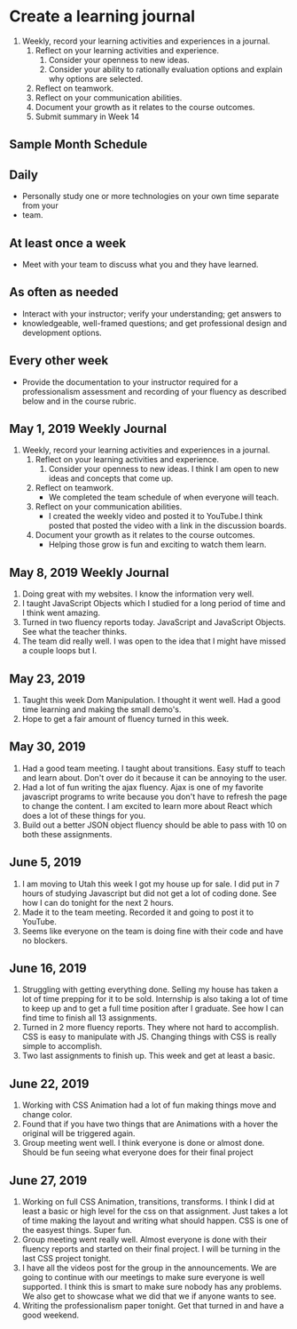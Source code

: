 # Create a learning journal

1. Weekly, record your learning activities and experiences in a journal.
   1. Reflect on your learning activities and experience.
      1. Consider your openness to new ideas.
      1. Consider your ability to rationally evaluation options and explain why 
      options are selected.
   1. Reflect on teamwork.
   1. Reflect on your communication abilities.
   1. Document your growth as it relates to the course outcomes.
   1. Submit summary in Week 14

## Sample Month Schedule

## Daily

- Personally study one or more technologies on your own time separate from your 
- team.

## At least once a week

- Meet with your team to discuss what you and they have learned.

## As often as needed

- Interact with your instructor; verify your understanding; get answers to 
- knowledgeable, well-framed questions; and get professional design and 
  development options.

## Every other week

- Provide the documentation to your instructor required for a professionalism
   assessment and recording of your fluency as described below and in the course
   rubric.

## May 1, 2019 Weekly Journal

1. Weekly, record your learning activities and experiences in a journal.
   1. Reflect on your learning activities and experience.
      1. Consider your openness to new ideas.
      I think I am open to new ideas and concepts that come up.
   1. Reflect on teamwork.
      - We completed the team schedule of when everyone will teach.
   1. Reflect on your communication abilities.
      - I created the weekly video and posted it to YouTube.I think posted that
         posted the video with a link in the discussion boards.
   1. Document your growth as it relates to the course outcomes.
      - Helping those grow is fun and exciting to watch them learn.

## May 8, 2019 Weekly Journal

1. Doing great with my websites. I know the information very well.
2. I taught JavaScript Objects which I studied for a long period of time and I think went amazing.
3. Turned in two fluency reports today. JavaScript and JavaScript Objects. See what the teacher thinks.
4. The team did really well. I was open to the idea that I might have missed a couple loops but I.

## May 23, 2019

1. Taught this week Dom Manipulation. I thought it went well. Had a good time learning and making the small demo's.
2. Hope to get a fair amount of fluency turned in this week.

## May 30, 2019

1. Had a good team meeting. I taught about transitions. Easy stuff to teach and learn about. Don't over do it because it can be annoying to the user.
2. Had a lot of fun writing the ajax fluency. Ajax is one of my favorite javascript programs to write because you don't have to refresh the page to change the content. I am excited to learn more about React which does a lot of these things for you. 
3. Build out a better JSON object fluency should be able to pass with 10 on both these assignments.

## June 5, 2019

1. I am moving to Utah this week I got my house up for sale. I did put in 7 hours of studying Javascript but did not get a lot of coding done. See how I can do tonight for the next 2 hours.
2. Made it to the team meeting. Recorded it and going to post it to YouTube. 
3. Seems like everyone on the team is doing fine with their code and have no blockers.

## June 16, 2019

1. Struggling with getting everything done. Selling my house has taken a lot of time prepping for it to be sold. Internship is also taking a lot of time to keep up and to get a full time position after I graduate. See how I can find time to finish all 13 assignments. 
2. Turned in 2 more fluency reports. They where not hard to accomplish. CSS is easy to manipulate with JS. Changing things with CSS is really simple to accomplish. 
3. Two last assignments to finish up. This week and get at least a basic.

## June 22, 2019

1. Working with CSS Animation had a lot of fun making things move and change color.
2. Found that if you have two things that are Animations with a hover the original will be triggered again.
3. Group meeting went well. I think everyone is done or almost done. Should be fun seeing what everyone does for their final project

## June 27, 2019

1. Working on full CSS Animation, transitions, transforms. I think I did at least a basic or high level for the css on that assignment. Just takes a lot of time making the layout and writing what should happen. CSS is one of the easyest things. Super fun.
2. Group meeting went really well. Almost everyone is done with their fluency reports and started on their final project. I will be turning in the last CSS project tonight.
3. I have all the videos post for the group in the announcements. We are going to continue with our meetings to make sure everyone is well supported. I think this is smart to make sure nobody has any problems. We also get to showcase what we did that we if anyone wants to see. 
4. Writing the professionalism paper tonight. Get that turned in and have a good weekend.